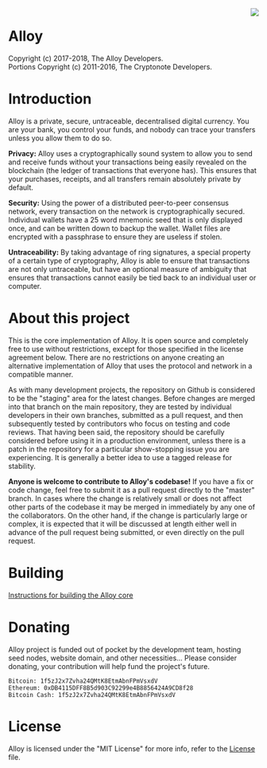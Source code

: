 <img src="https://avatars2.githubusercontent.com/u/34921670?s=250&u=9f0d6a433185b817b4dee13a29c2ac8a558822e5&v=4" align="right">

Alloy
=====
Copyright (c) 2017-2018, The Alloy Developers.   
Portions Copyright (c) 2011-2016, The Cryptonote Developers.

Introduction
============

Alloy is a private, secure, untraceable, decentralised digital currency. You are your bank, you control your funds, and nobody can trace your transfers unless you allow them to do so.

**Privacy:** Alloy uses a cryptographically sound system to allow you to send and receive funds without your transactions being easily revealed on the blockchain (the ledger of transactions that everyone has). This ensures that your purchases, receipts, and all transfers remain absolutely private by default.

**Security:** Using the power of a distributed peer-to-peer consensus network, every transaction on the network is cryptographically secured. Individual wallets have a 25 word mnemonic seed that is only displayed once, and can be written down to backup the wallet. Wallet files are encrypted with a passphrase to ensure they are useless if stolen.

**Untraceability:** By taking advantage of ring signatures, a special property of a certain type of cryptography, Alloy is able to ensure that transactions are not only untraceable, but have an optional measure of ambiguity that ensures that transactions cannot easily be tied back to an individual user or computer.

About this project
==================

This is the core implementation of Alloy. It is open source and completely free to use without restrictions, except for those specified in the license agreement below. There are no restrictions on anyone creating an alternative implementation of Alloy that uses the protocol and network in a compatible manner.

As with many development projects, the repository on Github is considered to be the "staging" area for the latest changes. Before changes are merged into that branch on the main repository, they are tested by individual developers in their own branches, submitted as a pull request, and then subsequently tested by contributors who focus on testing and code reviews. That having been said, the repository should be carefully considered before using it in a production environment, unless there is a patch in the repository for a particular show-stopping issue you are experiencing. It is generally a better idea to use a tagged release for stability.

**Anyone is welcome to contribute to Alloy's codebase!** If you have a fix or code change, feel free to submit it as a pull request directly to the "master" branch. In cases where the change is relatively small or does not affect other parts of the codebase it may be merged in immediately by any one of the collaborators. On the other hand, if the change is particularly large or complex, it is expected that it will be discussed at length either well in advance of the pull request being submitted, or even directly on the pull request.

Building
========
[Instructions for building the Alloy core](https://github.com/alloy-project/alloy/wiki/Building)

Donating
========
Alloy project is funded out of pocket by the development team, hosting seed nodes, website domain, and other necessities... Please consider donating, your contribution will help fund the project's future.

```
Bitcoin: 1f5zJ2x7Zvha24QMtK8EtmAbnFPmVsxdV
Ethereum: 0xDB4115DFF8B5d903C92299e4B8856424A9CD8f28
Bitcoin Cash: 1f5zJ2x7Zvha24QMtK8EtmAbnFPmVsxdV
```

License
=======
Alloy is licensed under the "MIT License" for more info, refer to the [License](LICENSE) file.
